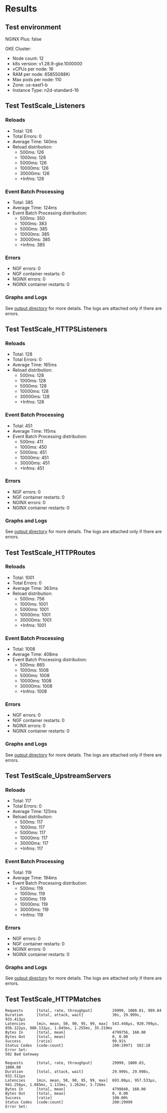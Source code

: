 # Results

## Test environment

NGINX Plus: false

GKE Cluster:

- Node count: 12
- k8s version: v1.28.9-gke.1000000
- vCPUs per node: 16
- RAM per node: 65855088Ki
- Max pods per node: 110
- Zone: us-east1-b
- Instance Type: n2d-standard-16

## Test TestScale_Listeners

### Reloads

- Total: 126
- Total Errors: 0
- Average Time: 140ms
- Reload distribution:
	- 500ms: 126
	- 1000ms: 126
	- 5000ms: 126
	- 10000ms: 126
	- 30000ms: 126
	- +Infms: 126

### Event Batch Processing

- Total: 385
- Average Time: 124ms
- Event Batch Processing distribution:
	- 500ms: 350
	- 1000ms: 383
	- 5000ms: 385
	- 10000ms: 385
	- 30000ms: 385
	- +Infms: 385

### Errors

- NGF errors: 0
- NGF container restarts: 0
- NGINX errors: 0
- NGINX container restarts: 0

### Graphs and Logs

See [output directory](./TestScale_Listeners) for more details.
The logs are attached only if there are errors.

## Test TestScale_HTTPSListeners

### Reloads

- Total: 128
- Total Errors: 0
- Average Time: 165ms
- Reload distribution:
	- 500ms: 128
	- 1000ms: 128
	- 5000ms: 128
	- 10000ms: 128
	- 30000ms: 128
	- +Infms: 128

### Event Batch Processing

- Total: 451
- Average Time: 115ms
- Event Batch Processing distribution:
	- 500ms: 411
	- 1000ms: 450
	- 5000ms: 451
	- 10000ms: 451
	- 30000ms: 451
	- +Infms: 451

### Errors

- NGF errors: 0
- NGF container restarts: 0
- NGINX errors: 0
- NGINX container restarts: 0

### Graphs and Logs

See [output directory](./TestScale_HTTPSListeners) for more details.
The logs are attached only if there are errors.

## Test TestScale_HTTPRoutes

### Reloads

- Total: 1001
- Total Errors: 0
- Average Time: 363ms
- Reload distribution:
	- 500ms: 756
	- 1000ms: 1001
	- 5000ms: 1001
	- 10000ms: 1001
	- 30000ms: 1001
	- +Infms: 1001

### Event Batch Processing

- Total: 1008
- Average Time: 408ms
- Event Batch Processing distribution:
	- 500ms: 665
	- 1000ms: 1008
	- 5000ms: 1008
	- 10000ms: 1008
	- 30000ms: 1008
	- +Infms: 1008

### Errors

- NGF errors: 0
- NGF container restarts: 0
- NGINX errors: 0
- NGINX container restarts: 0

### Graphs and Logs

See [output directory](./TestScale_HTTPRoutes) for more details.
The logs are attached only if there are errors.

## Test TestScale_UpstreamServers

### Reloads

- Total: 117
- Total Errors: 0
- Average Time: 125ms
- Reload distribution:
	- 500ms: 117
	- 1000ms: 117
	- 5000ms: 117
	- 10000ms: 117
	- 30000ms: 117
	- +Infms: 117

### Event Batch Processing

- Total: 119
- Average Time: 194ms
- Event Batch Processing distribution:
	- 500ms: 119
	- 1000ms: 119
	- 5000ms: 119
	- 10000ms: 119
	- 30000ms: 119
	- +Infms: 119

### Errors

- NGF errors: 0
- NGF container restarts: 0
- NGINX errors: 0
- NGINX container restarts: 0

### Graphs and Logs

See [output directory](./TestScale_UpstreamServers) for more details.
The logs are attached only if there are errors.

## Test TestScale_HTTPMatches

```text
Requests      [total, rate, throughput]         29999, 1000.01, 999.04
Duration      [total, attack, wait]             30s, 29.999s, 933.413µs
Latencies     [min, mean, 50, 90, 95, 99, max]  543.448µs, 920.709µs, 856.122µs, 988.132µs, 1.045ms, 1.255ms, 35.219ms
Bytes In      [total, mean]                     4799756, 160.00
Bytes Out     [total, mean]                     0, 0.00
Success       [ratio]                           99.91%
Status Codes  [code:count]                      200:29971  502:28  
Error Set:
502 Bad Gateway
```
```text
Requests      [total, rate, throughput]         29999, 1000.03, 1000.00
Duration      [total, attack, wait]             29.999s, 29.998s, 932.511µs
Latencies     [min, mean, 50, 90, 95, 99, max]  693.08µs, 957.533µs, 941.256µs, 1.085ms, 1.133ms, 1.262ms, 3.726ms
Bytes In      [total, mean]                     4799840, 160.00
Bytes Out     [total, mean]                     0, 0.00
Success       [ratio]                           100.00%
Status Codes  [code:count]                      200:29999  
Error Set:
```

